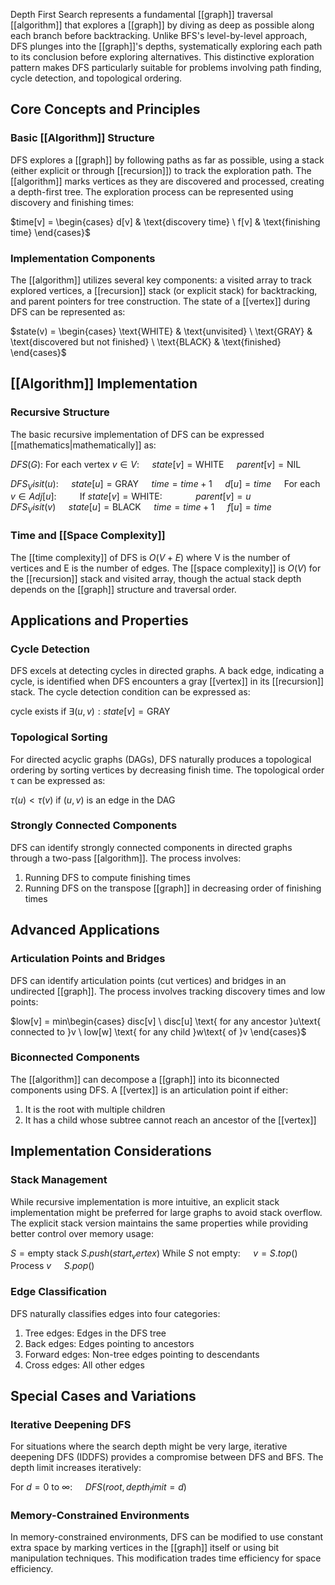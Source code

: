 Depth First Search represents a fundamental [[graph]] traversal [[algorithm]] that explores a [[graph]] by diving as deep as possible along each branch before backtracking. Unlike BFS's level-by-level approach, DFS plunges into the [[graph]]'s depths, systematically exploring each path to its conclusion before exploring alternatives. This distinctive exploration pattern makes DFS particularly suitable for problems involving path finding, cycle detection, and topological ordering.

## Core Concepts and Principles

### Basic [[Algorithm]] Structure

DFS explores a [[graph]] by following paths as far as possible, using a stack (either explicit or through [[recursion]]) to track the exploration path. The [[algorithm]] marks vertices as they are discovered and processed, creating a depth-first tree. The exploration process can be represented using discovery and finishing times:

$time[v] = \begin{cases} d[v] & \text{discovery time} \ f[v] & \text{finishing time} \end{cases}$

### Implementation Components

The [[algorithm]] utilizes several key components: a visited array to track explored vertices, a [[recursion]] stack (or explicit stack) for backtracking, and parent pointers for tree construction. The state of a [[vertex]] during DFS can be represented as:

$state(v) = \begin{cases} \text{WHITE} & \text{unvisited} \ \text{GRAY} & \text{discovered but not finished} \ \text{BLACK} & \text{finished} \end{cases}$

## [[Algorithm]] Implementation

### Recursive Structure

The basic recursive implementation of DFS can be expressed [[mathematics|mathematically]] as:

$DFS(G):$ 
$\text{For each vertex }v \in V:$ 
$\quad state[v] = \text{WHITE}$ 
$\quad parent[v] = \text{NIL}$

$DFS_Visit(u):$
$\quad state[u] = \text{GRAY}$ 
$\quad time = time + 1$ 
$\quad d[u] = time$ 
$\quad \text{For each }v \in Adj[u]:$ 
$\quad\quad \text{If }state[v] = \text{WHITE}:$ 
$\quad\quad\quad parent[v] = u$ 
$\quad\quad\quad DFS_Visit(v)$ 
$\quad state[u] = \text{BLACK}$ 
$\quad time = time + 1$ 
$\quad f[u] = time$

### Time and [[Space Complexity]]

The [[time complexity]] of DFS is $O(V + E)$ where V is the number of vertices and E is the number of edges. The [[space complexity]] is $O(V)$ for the [[recursion]] stack and visited array, though the actual stack depth depends on the [[graph]] structure and traversal order.

## Applications and Properties

### Cycle Detection

DFS excels at detecting cycles in directed graphs. A back edge, indicating a cycle, is identified when DFS encounters a gray [[vertex]] in its [[recursion]] stack. The cycle detection condition can be expressed as:

$\text{cycle exists if }\exists (u,v): state[v] = \text{GRAY}$

### Topological Sorting

For directed acyclic graphs (DAGs), DFS naturally produces a topological ordering by sorting vertices by decreasing finish time. The topological order τ can be expressed as:

$\tau(u) < \tau(v) \text{ if } (u,v) \text{ is an edge in the DAG}$

### Strongly Connected Components

DFS can identify strongly connected components in directed graphs through a two-pass [[algorithm]]. The process involves:

1. Running DFS to compute finishing times
2. Running DFS on the transpose [[graph]] in decreasing order of finishing times

## Advanced Applications

### Articulation Points and Bridges

DFS can identify articulation points (cut vertices) and bridges in an undirected [[graph]]. The process involves tracking discovery times and low points:

$low[v] = min\begin{cases} disc[v] \ disc[u] \text{ for any ancestor }u\text{ connected to }v \ low[w] \text{ for any child }w\text{ of }v \end{cases}$

### Biconnected Components

The [[algorithm]] can decompose a [[graph]] into its biconnected components using DFS. A [[vertex]] is an articulation point if either:

1. It is the root with multiple children
2. It has a child whose subtree cannot reach an ancestor of the [[vertex]]

## Implementation Considerations

### Stack Management

While recursive implementation is more intuitive, an explicit stack implementation might be preferred for large graphs to avoid stack overflow. The explicit stack version maintains the same properties while providing better control over memory usage:

$S = \text{empty stack}$ 
$S.push(start_vertex)$ 
$\text{While }S \text{ not empty}:$ 
$\quad v = S.top()$ 
$\quad \text{Process }v$ 
$\quad S.pop()$

### Edge Classification

DFS naturally classifies edges into four categories:

1. Tree edges: Edges in the DFS tree
2. Back edges: Edges pointing to ancestors
3. Forward edges: Non-tree edges pointing to descendants
4. Cross edges: All other edges

## Special Cases and Variations

### Iterative Deepening DFS

For situations where the search depth might be very large, iterative deepening DFS (IDDFS) provides a compromise between DFS and BFS. The depth limit increases iteratively:

$\text{For }d = 0 \text{ to }\infty:$ $\quad DFS(root, depth_limit = d)$

### Memory-Constrained Environments

In memory-constrained environments, DFS can be modified to use constant extra space by marking vertices in the [[graph]] itself or using bit manipulation techniques. This modification trades time efficiency for space efficiency.